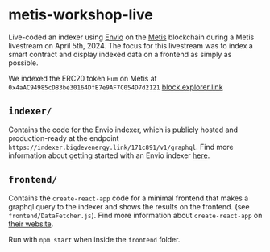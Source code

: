 # metis-workshop-live

Live-coded an indexer using [Envio](https://envio.dev/) on the [Metis](https://www.metis.io/) blockchain during a Metis livestream on April 5th, 2024.  The focus for this livestream was to index a smart contract and display indexed data on a frontend as simply as possible.

We indexed the ERC20 token `Hum` on Metis at `0x4aAC94985cD83be30164DfE7e9AF7C054D7d2121` 
[block explorer link](https://explorer.metis.io/token/0x4aAC94985cD83be30164DfE7e9AF7C054D7d2121)


## `indexer/`
Contains the code for the Envio indexer, which is publicly hosted and production-ready at the endpoint `https://indexer.bigdevenergy.link/171c891/v1/graphql`.  Find more information about getting started with an Envio indexer [here](https://docs.envio.dev/docs/overview).


## `frontend/` 
Contains the `create-react-app` code for a minimal frontend that makes a graphql query to the indexer and shows the results on the frontend. (see `frontend/DataFetcher.js`).  Find more information about `create-react-app` on [their website](https://create-react-app.dev/).

Run with `npm start` when inside the `frontend` folder.